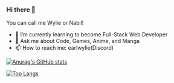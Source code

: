 ### Hi there 👋
You can call me Wylie or Nabil!

- 🌱 I’m currently learning to become Full-Stack Web Developer
- 💬 Ask me about Code, Games, Anime, and Manga
- 📫 How to reach me: earlwylie(Discord)

[![Anurag's GitHub stats](https://github-readme-stats-inky-five-57.vercel.app/api?username=lieeh&layout=compact&theme=radical&show_icons=true)](https://github.com/lieeh/github-readme-stats)

[![Top Langs](https://github-readme-stats-inky-five-57.vercel.app//api/top-langs/?username=lieeh&layout=compact&theme=radical)](https://github.com/lieeh/github-readme-stats)
